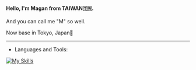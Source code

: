 <h4>Hello, I'm Magan from TAIWAN🇹🇼.</h4>
<p>And you can call me "M" so well.</p>
<p>Now base in Tokyo, Japan🗼</p>
<hr>

- Languages and Tools:

[![My Skills](https://skillicons.dev/icons?i=js,html,css,react,figma,ai,xd,ps)](https://skillicons.dev)